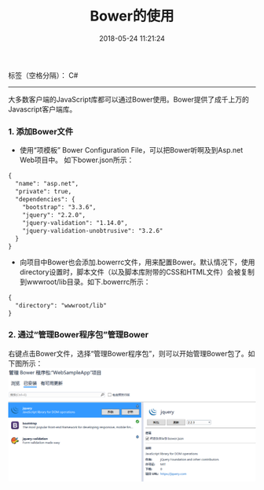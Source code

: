 ﻿---
title: 'Bower的使用'
date: 2018-05-24 11:21:24
tags:
---

标签（空格分隔）： C#

---

大多数客户端的JavaScript库都可以通过Bower使用。Bower提供了成千上万的Javascript客户端库。

### 1. 添加Bower文件
- 使用“项模板” Bower Configuration File，可以把Bower听啊及到Asp.net Web项目中。
如下bower.json所示：
```
{
  "name": "asp.net",
  "private": true,
  "dependencies": {
    "bootstrap": "3.3.6",
    "jquery": "2.2.0",
    "jquery-validation": "1.14.0",
    "jquery-validation-unobtrusive": "3.2.6"
  }
}
```
- 向项目中Bower也会添加.bowerrc文件，用来配置Bower。默认情况下，使用directory设置时，脚本文件（以及脚本库附带的CSS和HTML文件）会被复制到wwwroot/lib目录。如下.bowerrc所示：
```
{
  "directory": "wwwroot/lib"
}

```

### 2. 通过“管理Bower程序包”管理Bower
右键点击Bower文件，选择“管理Bower程序包”，则可以开始管理Bower包了。如下图所示：
![Aaron Swartz](https://raw.githubusercontent.com/Lynn1984/Lynn1984.github.io/master/image/bower/1.png)